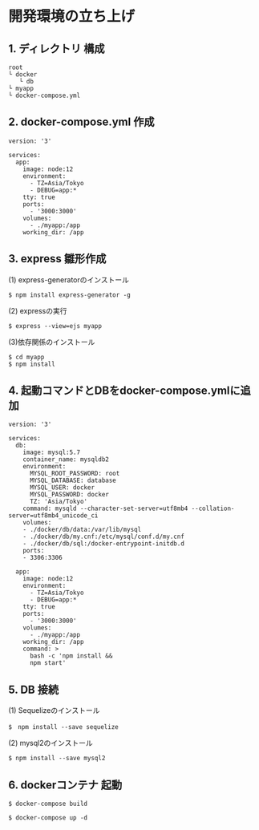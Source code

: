 # 開発環境の立ち上げ
## 1. ディレクトリ 構成
```
root
└ docker
   └ db
└ myapp
└ docker-compose.yml
```
## 2. docker-compose.yml 作成
```
version: '3'
 
services:
  app:
    image: node:12
    environment:
      - TZ=Asia/Tokyo
      - DEBUG=app:*
    tty: true
    ports:
      - '3000:3000'
    volumes:
      - ./myapp:/app
    working_dir: /app
```
## 3. express 雛形作成
(1) express-generatorのインストール
```
$ npm install express-generator -g
```
(2) expressの実行
```
$ express --view=ejs myapp
```
(3)依存関係のインストール
```
$ cd myapp
$ npm install
```
## 4. 起動コマンドとDBをdocker-compose.ymlに追加
```
version: '3'
 
services:
  db:
    image: mysql:5.7
    container_name: mysqldb2
    environment:
      MYSQL_ROOT_PASSWORD: root
      MYSQL_DATABASE: database
      MYSQL_USER: docker
      MYSQL_PASSWORD: docker
      TZ: 'Asia/Tokyo'
    command: mysqld --character-set-server=utf8mb4 --collation-server=utf8mb4_unicode_ci
    volumes:
    - ./docker/db/data:/var/lib/mysql
    - ./docker/db/my.cnf:/etc/mysql/conf.d/my.cnf
    - ./docker/db/sql:/docker-entrypoint-initdb.d
    ports:
    - 3306:3306

  app:
    image: node:12
    environment:
      - TZ=Asia/Tokyo
      - DEBUG=app:*
    tty: true
    ports:
      - '3000:3000'
    volumes:
      - ./myapp:/app
    working_dir: /app
    command: >
      bash -c 'npm install &&
      npm start'
```
## 5. DB 接続
(1) Sequelizeのインストール
```
$　npm install --save sequelize
```
(2) mysql2のインストール
```
$ npm install --save mysql2
```
## 6. dockerコンテナ 起動
```
$ docker-compose build
```
```
$ docker-compose up -d
```
